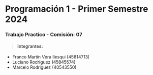 # Programación 1 - Primer Semestre 2024
### Trabajo Practico - Comisión: 07

> #### Integrantes: 
- Franco Martín Vera Ilesqui (45814713)
- Luciano Rodriguez (45845574)
- Marcelo Rodriguez (40543550)

